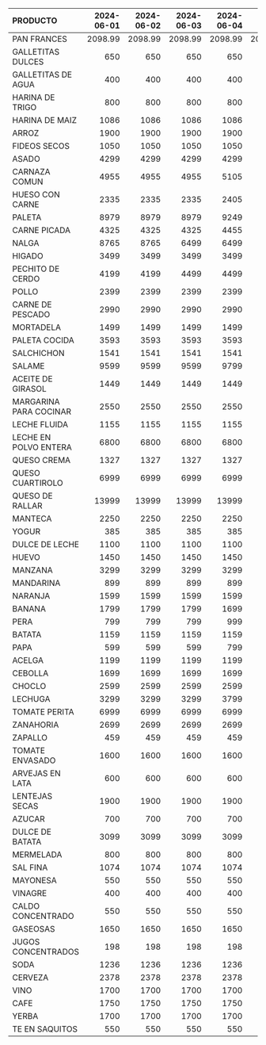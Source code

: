 | PRODUCTO               |   2024-06-01 |   2024-06-02 |   2024-06-03 |   2024-06-04 |   2024-06-05 |
|:-----------------------|-------------:|-------------:|-------------:|-------------:|-------------:|
| PAN FRANCES            |      2098.99 |      2098.99 |      2098.99 |      2098.99 |      2098.99 |
| GALLETITAS DULCES      |       650    |       650    |       650    |       650    |       650    |
| GALLETITAS DE AGUA     |       400    |       400    |       400    |       400    |       400    |
| HARINA DE TRIGO        |       800    |       800    |       800    |       800    |       800    |
| HARINA DE MAIZ         |      1086    |      1086    |      1086    |      1086    |      1086    |
| ARROZ                  |      1900    |      1900    |      1900    |      1900    |      1500    |
| FIDEOS SECOS           |      1050    |      1050    |      1050    |      1050    |      1050    |
| ASADO                  |      4299    |      4299    |      4299    |      4299    |      4299    |
| CARNAZA COMUN          |      4955    |      4955    |      4955    |      5105    |      5105    |
| HUESO CON CARNE        |      2335    |      2335    |      2335    |      2405    |      2405    |
| PALETA                 |      8979    |      8979    |      8979    |      9249    |      9249    |
| CARNE PICADA           |      4325    |      4325    |      4325    |      4455    |      4455    |
| NALGA                  |      8765    |      8765    |      6499    |      6499    |      6499    |
| HIGADO                 |      3499    |      3499    |      3499    |      3499    |      3499    |
| PECHITO DE CERDO       |      4199    |      4199    |      4499    |      4499    |      4499    |
| POLLO                  |      2399    |      2399    |      2399    |      2399    |      2399    |
| CARNE DE PESCADO       |      2990    |      2990    |      2990    |      2990    |      2990    |
| MORTADELA              |      1499    |      1499    |      1499    |      1499    |      1499    |
| PALETA COCIDA          |      3593    |      3593    |      3593    |      3593    |      3593    |
| SALCHICHON             |      1541    |      1541    |      1541    |      1541    |      1541    |
| SALAME                 |      9599    |      9599    |      9599    |      9799    |      9799    |
| ACEITE DE GIRASOL      |      1449    |      1449    |      1449    |      1449    |      1449    |
| MARGARINA PARA COCINAR |      2550    |      2550    |      2550    |      2550    |      2550    |
| LECHE FLUIDA           |      1155    |      1155    |      1155    |      1155    |      1155    |
| LECHE EN POLVO ENTERA  |      6800    |      6800    |      6800    |      6800    |      6800    |
| QUESO CREMA            |      1327    |      1327    |      1327    |      1327    |      1327    |
| QUESO CUARTIROLO       |      6999    |      6999    |      6999    |      6999    |      6999    |
| QUESO DE RALLAR        |     13999    |     13999    |     13999    |     13999    |     13999    |
| MANTECA                |      2250    |      2250    |      2250    |      2250    |      2250    |
| YOGUR                  |       385    |       385    |       385    |       385    |       385    |
| DULCE DE LECHE         |      1100    |      1100    |      1100    |      1100    |      1100    |
| HUEVO                  |      1450    |      1450    |      1450    |      1450    |      1450    |
| MANZANA                |      3299    |      3299    |      3299    |      3299    |      3299    |
| MANDARINA              |       899    |       899    |       899    |       899    |       899    |
| NARANJA                |      1599    |      1599    |      1599    |      1599    |      1599    |
| BANANA                 |      1799    |      1799    |      1799    |      1699    |      1699    |
| PERA                   |       799    |       799    |       799    |       999    |       999    |
| BATATA                 |      1159    |      1159    |      1159    |      1159    |      1199    |
| PAPA                   |       599    |       599    |       599    |       799    |       799    |
| ACELGA                 |      1199    |      1199    |      1199    |      1199    |      1199    |
| CEBOLLA                |      1699    |      1699    |      1699    |      1699    |      1699    |
| CHOCLO                 |      2599    |      2599    |      2599    |      2599    |      2599    |
| LECHUGA                |      3299    |      3299    |      3299    |      3799    |      3799    |
| TOMATE PERITA          |      6999    |      6999    |      6999    |      6999    |      6999    |
| ZANAHORIA              |      2699    |      2699    |      2699    |      2699    |      2699    |
| ZAPALLO                |       459    |       459    |       459    |       459    |       459    |
| TOMATE ENVASADO        |      1600    |      1600    |      1600    |      1600    |      1600    |
| ARVEJAS EN LATA        |       600    |       600    |       600    |       600    |       600    |
| LENTEJAS SECAS         |      1900    |      1900    |      1900    |      1900    |      1900    |
| AZUCAR                 |       700    |       700    |       700    |       700    |       700    |
| DULCE DE BATATA        |      3099    |      3099    |      3099    |      3099    |      3199    |
| MERMELADA              |       800    |       800    |       800    |       800    |       800    |
| SAL FINA               |      1074    |      1074    |      1074    |      1074    |      1074    |
| MAYONESA               |       550    |       550    |       550    |       550    |       550    |
| VINAGRE                |       400    |       400    |       400    |       400    |       400    |
| CALDO CONCENTRADO      |       550    |       550    |       550    |       550    |       550    |
| GASEOSAS               |      1650    |      1650    |      1650    |      1650    |      1650    |
| JUGOS CONCENTRADOS     |       198    |       198    |       198    |       198    |       198    |
| SODA                   |      1236    |      1236    |      1236    |      1236    |      1236    |
| CERVEZA                |      2378    |      2378    |      2378    |      2378    |      2378    |
| VINO                   |      1700    |      1700    |      1700    |      1700    |      1700    |
| CAFE                   |      1750    |      1750    |      1750    |      1750    |      1750    |
| YERBA                  |      1700    |      1700    |      1700    |      1700    |      1700    |
| TE EN SAQUITOS         |       550    |       550    |       550    |       550    |       550    |